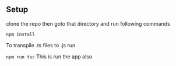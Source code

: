 ## Setup

clone the repo then goto that directory and run following commands

`npm install`

To transpile .ts files to .js run

`npm run tsc` This is run the app also
